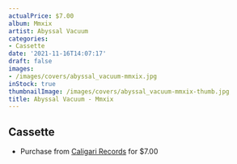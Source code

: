```yaml
---
actualPrice: $7.00
album: Mmxix
artist: Abyssal Vacuum
categories:
- Cassette
date: '2021-11-16T14:07:17'
draft: false
images:
- /images/covers/abyssal_vacuum-mmxix.jpg
inStock: true
thumbnailImage: /images/covers/abyssal_vacuum-mmxix-thumb.jpg
title: Abyssal Vacuum - Mmxix
---
```


## Cassette
* Purchase from [Caligari Records](https://caligarirecords.storenvy.com/products/29693398-abyssal-vacuum-mmxix) for $7.00
